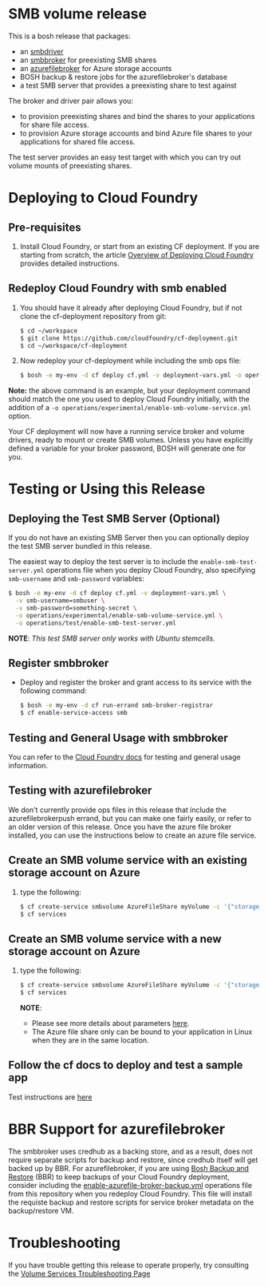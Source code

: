 # SMB volume release

This is a bosh release that packages:
- an [smbdriver](https://github.com/cloudfoundry/smbdriver) 
- an [smbbroker](https://github.com/cloudfoundry/smbbroker) for preexisting SMB shares
- an [azurefilebroker](https://github.com/cloudfoundry/azurefilebroker) for Azure storage accounts
- BOSH backup & restore jobs for the azurefilebroker's database
- a test SMB server that provides a preexisting share to test against

The broker and driver pair allows you:
- to provision preexisting shares and bind the shares to your applications for share file access.
- to provision Azure storage accounts and bind Azure file shares to your applications for shared file access.

The test server provides an easy test target with which you can try out volume mounts of preexisting shares.

# Deploying to Cloud Foundry

## Pre-requisites

1. Install Cloud Foundry, or start from an existing CF deployment.  If you are starting from scratch, the article [Overview of Deploying Cloud Foundry](https://docs.cloudfoundry.org/deploying/index.html) provides detailed instructions.

## Redeploy Cloud Foundry with smb enabled

1. You should have it already after deploying Cloud Foundry, but if not clone the cf-deployment repository from git:

    ```bash
    $ cd ~/workspace
    $ git clone https://github.com/cloudfoundry/cf-deployment.git
    $ cd ~/workspace/cf-deployment
    ```

2. Now redeploy your cf-deployment while including the smb ops file:
    ```bash
    $ bosh -e my-env -d cf deploy cf.yml -v deployment-vars.yml -o operations/experimental/enable-smb-volume-service.yml
    ```
    
**Note:** the above command is an example, but your deployment command should match the one you used to deploy Cloud Foundry initially, with the addition of a `-o operations/experimental/enable-smb-volume-service.yml` option.

Your CF deployment will now have a running service broker and volume drivers, ready to mount or create SMB volumes.  Unless you have explicitly defined a variable for your broker password, BOSH will generate one for you.

# Testing or Using this Release

## Deploying the Test SMB Server (Optional)

If you do not have an existing SMB Server then you can optionally deploy the test SMB server bundled in this release.

The easiest way to deploy the test server is to include the `enable-smb-test-server.yml` operations file when you deploy Cloud Foundry, also specifying `smb-username` and `smb-password` variables:
```bash
$ bosh -e my-env -d cf deploy cf.yml -v deployment-vars.yml \
  -v smb-username=smbuser \
  -v smb-password=something-secret \
  -o operations/experimental/enable-smb-volume-service.yml \
  -o operations/test/enable-smb-test-server.yml
```

**NOTE**: *This test SMB server only works with Ubuntu stemcells.*

## Register smbbroker

* Deploy and register the broker and grant access to its service with the following command:

    ```bash
    $ bosh -e my-env -d cf run-errand smb-broker-registrar
    $ cf enable-service-access smb
    ```

## Testing and General Usage with smbbroker

You can refer to the [Cloud Foundry docs](https://docs.cloudfoundry.org/devguide/services/using-vol-services.html#smb) for testing and general usage information.

## Testing with azurefilebroker

We don't currently provide ops files in this release that include the azurefilebrokerpush errand, but you can make one fairly easily, or refer to an older version of this release.  Once you have the azure file broker installed, you can use the instructions below to create an azure file service.

## Create an SMB volume service with an existing storage account on Azure

1. type the following:

    ```bash
    $ cf create-service smbvolume AzureFileShare myVolume -c '{"storage_account_name":"<YOUR-AZURE-STORAGE-ACCOUNT>"}'
    $ cf services
    ```

## Create an SMB volume service with a new storage account on Azure

1. type the following:

    ```bash
    $ cf create-service smbvolume AzureFileShare myVolume -c '{"storage_account_name":"<YOUR-AZURE-STORAGE-ACCOUNT>, "location":"<YOUR-LOCATION>"}'
    $ cf services
    ```

    **NOTE**:

    - Please see more details about parameters [here](./docs/broker-development.md#parameters-for-provision).
    - The Azure file share only can be bound to your application in Linux when they are in the same location.

## Follow the cf docs to deploy and test a sample app

Test instructions are [here](https://docs.cloudfoundry.org/devguide/services/using-vol-services.html#smb-sample)
# BBR Support for azurefilebroker
The smbbroker uses credhub as a backing store, and as a result, does not require separate scripts for backup and restore, since credhub itself will get backed up by BBR.
For azurefilebroker, if you are using [Bosh Backup and Restore](https://docs.cloudfoundry.org/bbr/) (BBR) to keep backups of your Cloud Foundry deployment, consider including the [enable-azurefile-broker-backup.yml](https://github.com/cloudfoundry/smb-volume-release/blob/master/operations/enable-azurefile-broker-backup.yml) operations file from this repository when you redeploy Cloud Foundry.  This file will install the requiste backup and restore scripts for service broker metadata on the backup/restore VM.

# Troubleshooting
If you have trouble getting this release to operate properly, try consulting the [Volume Services Troubleshooting Page](https://github.com/cloudfoundry-incubator/volman/blob/master/TROUBLESHOOTING.md)
